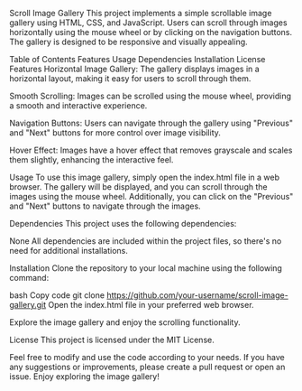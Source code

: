
Scroll Image Gallery 
This project implements a simple scrollable image gallery using HTML, CSS, and JavaScript. Users can scroll through images horizontally using the mouse wheel or by clicking on the navigation buttons. The gallery is designed to be responsive and visually appealing.

Table of Contents
Features
Usage
Dependencies
Installation
License
Features
Horizontal Image Gallery: The gallery displays images in a horizontal layout, making it easy for users to scroll through them.

Smooth Scrolling: Images can be scrolled using the mouse wheel, providing a smooth and interactive experience.

Navigation Buttons: Users can navigate through the gallery using "Previous" and "Next" buttons for more control over image visibility.

Hover Effect: Images have a hover effect that removes grayscale and scales them slightly, enhancing the interactive feel.

Usage
To use this image gallery, simply open the index.html file in a web browser. The gallery will be displayed, and you can scroll through the images using the mouse wheel. Additionally, you can click on the "Previous" and "Next" buttons to navigate through the images.

Dependencies
This project uses the following dependencies:

None
All dependencies are included within the project files, so there's no need for additional installations.

Installation
Clone the repository to your local machine using the following command:

bash
Copy code
git clone https://github.com/your-username/scroll-image-gallery.git
Open the index.html file in your preferred web browser.

Explore the image gallery and enjoy the scrolling functionality.

License
This project is licensed under the MIT License.

Feel free to modify and use the code according to your needs. If you have any suggestions or improvements, please create a pull request or open an issue. Enjoy exploring the image gallery!
